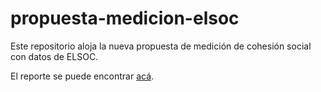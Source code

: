 # propuesta-medicion-elsoc

Este repositorio aloja la nueva propuesta de medición de cohesión social con datos de ELSOC. 

El reporte se puede encontrar [acá](https://ocscoes.github.io/propuesta-medicion-elsoc/output/book-cohesion-migracion/index.html). 
